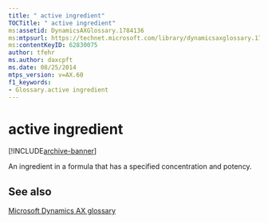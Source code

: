 ```yaml
---
title: " active ingredient"
TOCTitle: " active ingredient"
ms:assetid: DynamicsAXGlossary.1784136
ms:mtpsurl: https://technet.microsoft.com/library/dynamicsaxglossary.1784136(v=AX.60)
ms:contentKeyID: 62830075
author: tfehr
ms.author: daxcpft
ms.date: 08/25/2014
mtps_version: v=AX.60
f1_keywords:
- Glossary.active ingredient
---
```


# active ingredient


[!INCLUDE[archive-banner](includes/archive-banner.md)]

An ingredient in a formula that has a specified concentration and potency.

## See also

[Microsoft Dynamics AX glossary](glossary/microsoft-dynamics-ax-glossary.md)

  


